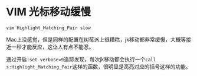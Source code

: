 # VIM 光标移动缓慢 
`vim Highlight_Matching_Pair slow`

Mac上没感觉，但是同样的配置在树莓派上很糟糕，jk移动都非常缓慢，大概等接近一秒才能反应，这让人有点不能忍。

通过开启`:set verbose=9`追踪发现，每次jk移动都会执行一个`call s:Highlight_Matching_Pair`这样的函数，很明显是高亮对应的括号这样的功能。